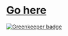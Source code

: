 # [Go here](https://github.com/TKasperczyk/mern-app-template)

[![Greenkeeper badge](https://badges.greenkeeper.io/TKasperczyk/mern-app-template-frontend.svg)](https://greenkeeper.io/)
